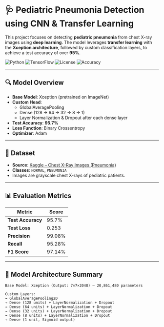 # 🩺 Pediatric Pneumonia Detection using CNN & Transfer Learning

This project focuses on detecting **pediatric pneumonia** from chest X-ray images using **deep learning**. The model leverages **transfer learning** with the **Xception architecture**, followed by custom classification layers, to achieve a test accuracy of over **95%**.

![Python](https://img.shields.io/badge/Python-3.8-blue)
![TensorFlow](https://img.shields.io/badge/TensorFlow-2.0+-orange)
![License](https://img.shields.io/badge/License-MIT-green)
![Accuracy](https://img.shields.io/badge/Test%20Accuracy-95.7%25-brightgreen)

---

## 🔍 Model Overview
- **Base Model**: Xception (pretrained on ImageNet)
- **Custom Head**:
  - GlobalAveragePooling
  - Dense (128 → 64 → 32 → 8 → 1)
  - Layer Normalization & Dropout after each dense layer
- **Test Accuracy**: **95.7%**
- **Loss Function**: Binary Crossentropy
- **Optimizer**: Adam

---

## 📂 Dataset
- **Source**: [Kaggle – Chest X-Ray Images (Pneumonia)](https://www.kaggle.com/datasets/paultimothymooney/chest-xray-pneumonia)
- **Classes**: `NORMAL`, `PNEUMONIA`
- Images are grayscale chest X-rays of pediatric patients.

---

## 📊 Evaluation Metrics

| Metric        | Score          |
|---------------|----------------|
| **Test Accuracy** | 95.7%          |
| **Test Loss**     | 0.253          |
| **Precision**     | 99.08%         |
| **Recall**        | 95.28%         |
| **F1 Score**      | 97.14%         |

---

## 🧠 Model Architecture Summary

```text
Base Model: Xception (Output: 7×7×2048) — 20,861,480 parameters

Custom Layers:
→ GlobalAveragePooling2D
→ Dense (128 units) + LayerNormalization + Dropout
→ Dense (64 units) + LayerNormalization + Dropout
→ Dense (32 units) + LayerNormalization + Dropout
→ Dense (8 units) + LayerNormalization + Dropout
→ Dense (1 unit, Sigmoid output)

